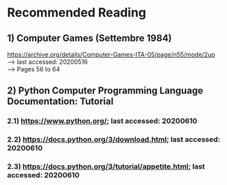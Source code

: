 # Recommended Reading
## 1) Computer Games (Settembre 1984)
https://archive.org/details/Computer-Games-ITA-05/page/n55/mode/2up <br/>
--> last accessed: 20200516<br/>
--> Pages 56 to 64

## 2) Python Computer Programming Language Documentation: Tutorial
### 2.1) <a target="_blank" href="https://www.python.org/">https://www.python.org/</a>; last accessed: 20200610<br/>
### 2.2) <a target="_blank" href="https://docs.python.org/3/download.html">https://docs.python.org/3/download.html</a>; last accessed: 20200610<br/>
### 2.3) <a target="_blank" href="https://docs.python.org/3/download.html">https://docs.python.org/3/tutorial/appetite.html</a>; last accessed: 20200610

